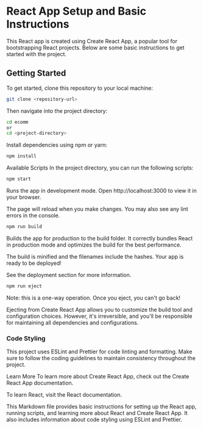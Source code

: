 # React App Setup and Basic Instructions

This React app is created using Create React App, a popular tool for bootstrapping React projects. Below are some basic instructions to get started with the project.

## Getting Started

To get started, clone this repository to your local machine:

```bash
git clone <repository-url>
```
Then navigate into the project directory:
```bash
cd ecomm
or
cd <project-directory>
```
Install dependencies using npm or yarn:
```bash
npm install
```
Available Scripts
In the project directory, you can run the following scripts:

```bash
npm start
```
Runs the app in development mode.
Open http://localhost:3000 to view it in your browser.

The page will reload when you make changes.
You may also see any lint errors in the console.

```bash
npm run build
```
Builds the app for production to the build folder.
It correctly bundles React in production mode and optimizes the build for the best performance.

The build is minified and the filenames include the hashes.
Your app is ready to be deployed!

See the deployment section for more information.

```bash
npm run eject
```
Note: this is a one-way operation. Once you eject, you can't go back!

Ejecting from Create React App allows you to customize the build tool and configuration choices. However, it's irreversible, and you'll be responsible for maintaining all dependencies and configurations.

### Code Styling
This project uses ESLint and Prettier for code linting and formatting. Make sure to follow the coding guidelines to maintain consistency throughout the project.

Learn More
To learn more about Create React App, check out the Create React App documentation.

To learn React, visit the React documentation.

This Markdown file provides basic instructions for setting up the React app, running scripts, and learning more about React and Create React App. It also includes information about code styling using ESLint and Prettier.
